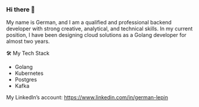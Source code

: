 ### Hi there 👋

My name is German, and I am a qualified and professional backend developer with strong creative, analytical, and technical skills. 
In my current position, I have been designing cloud solutions as a Golang developer for almost two years.

🛠 My Tech Stack
- Golang
- Kubernetes
- Postgres
- Kafka

My LinkedIn’s account: https://www.linkedin.com/in/german-lepin  


<!--
**GermanLepin/GermanLepin** is a ✨ _special_ ✨ repository because its `README.md` (this file) appears on your GitHub profile.

Here are some ideas to get you started:

- 🔭 I’m currently working on ...
- 🌱 I’m currently learning ...
- 👯 I’m looking to collaborate on ...
- 🤔 I’m looking for help with ...
- 💬 Ask me about ...
- 📫 How to reach me: ...
- 😄 Pronouns: ...
- ⚡ Fun fact: ...
-->
